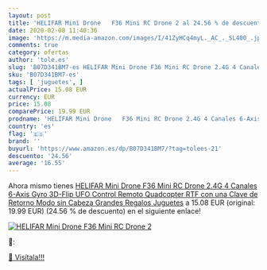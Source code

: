 ```yaml
---
layout: post
title: 'HELIFAR Mini Drone   F36 Mini RC Drone 2 al 24.56 % de descuento'
date: 2020-02-08 11:40:36
image: 'https://m.media-amazon.com/images/I/41ZyHCq4myL._AC_._SL400_.jpg'
comments: true
category: ofertas
author: 'tole.es'
slug: 'B07D341BM7-es HELIFAR Mini Drone F36 Mini RC Drone 2.4G 4 Canales 6-Axis...'
sku: 'B07D341BM7-es'
tags: [ 'juguetes', ]
actualPrice: 15.08 EUR
currency: EUR
price: 15.08
comparePrice: 19.99 EUR
prodname: 'HELIFAR Mini Drone   F36 Mini RC Drone 2.4G 4 Canales 6-Axis Gyro 3D-Flip UFO Control Remoto Quadcopter RTF con una Clave de Retorno   Modo sin Cabeza Grandes Regalos Juguetes'
country: 'es'
flag: '🇪🇸'
brand: ''
buyurl: 'https://www.amazon.es/dp/B07D341BM7/?tag=tolees-21'
descuento: '24.56'
average: '16.55'
---
```


Ahora mismo tienes [HELIFAR Mini Drone   F36 Mini RC Drone 2.4G 4 Canales 6-Axis Gyro 3D-Flip UFO Control Remoto Quadcopter RTF con una Clave de Retorno   Modo sin Cabeza Grandes Regalos Juguetes](https://www.amazon.es/dp/B07D341BM7/?tag=tolees-21) a 15.08 EUR (original: 19.99 EUR) (24.56 %  de descuento) en el siguiente enlace!

[![HELIFAR Mini Drone   F36 Mini RC Drone 2](https://m.media-amazon.com/images/I/41ZyHCq4myL._AC_._SL400_.jpg)](https://www.amazon.es/dp/B07D341BM7/?tag=tolees-21)

🔎:


[🛒 Visítala!!!](https://www.amazon.es/dp/B07D341BM7/?tag=tolees-21)
